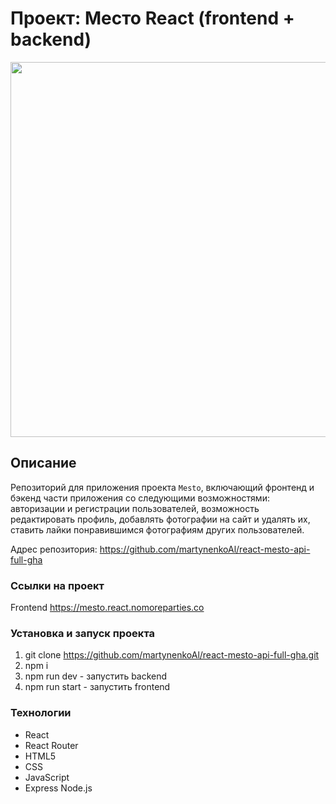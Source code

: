 # Проект: Место React (frontend + backend)
<img src="https://github.com/martynenkoAl/react-mesto-api-full-gha/assets/121212086/dc84c10d-c80c-409e-a4a8-4f79b9e4244f" width="600" />

## Описание
Репозиторий для приложения проекта `Mesto`, включающий фронтенд и бэкенд части приложения со следующими возможностями: авторизации и регистрации пользователей, возможность редактировать профиль, добавлять фотографии на сайт и удалять их, ставить лайки понравившимся фотографиям других пользователей.

Адрес репозитория: https://github.com/martynenkoAl/react-mesto-api-full-gha

### Ссылки на проект
Frontend https://mesto.react.nomoreparties.co 

### Установка и запуск проекта  
1. git clone https://github.com/martynenkoAl/react-mesto-api-full-gha.git
2. npm i
3. npm run dev - запустить backend
4. npm run start - запустить frontend

### Технологии
* React
* React Router
* HTML5
* CSS
* JavaScript
* Express Node.js

